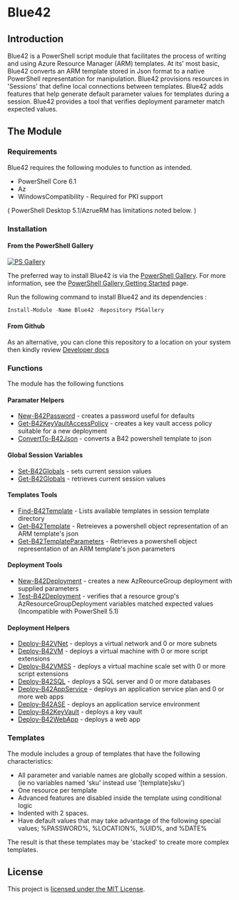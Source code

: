 
# Blue42

## Introduction

Blue42 is a PowerShell script module that facilitates the process of writing and using Azure Resource Manager (ARM) templates. At its' most basic, Blue42 converts an ARM template stored in Json format to a native PowerShell representation for manipulation. Blue42 provisions resources in 'Sessions' that define local connections between templates. Blue42 adds features that help generate default parameter values for templates during a session. Blue42 provides a tool that verifies deployment parameter match expected values.

## The Module

### Requirements

Blue42 requires the following modules to function as intended.

+ PowerShell Core 6.1
+ Az
+ WindowsCompatibility - Required for PKI support

( PowerShell Desktop 5.1/AzrueRM has limitations noted below. )

### Installation

#### From the PowerShell Gallery

[![PS Gallery](https://img.shields.io/badge/install-PS%20Gallery-blue.svg)](https://www.powershellgallery.com/packages/Blue42)

The preferred way to install Blue42 is via the [PowerShell Gallery](https://www.powershellgallery.com/). For more information, see the [PowerShell Gallery Getting Started](https://msdn.microsoft.com/en-us/powershell/gallery/psgallery/psgallery_gettingstarted) page.

Run the following command to install Blue42 and its dependencies :

```powershell
Install-Module -Name Blue42 -Repository PSGallery
```

#### From Github

As an alternative, you can clone this repository to a location on your system then kindly review [Developer docs](./Developer.md)

### Functions

The module has the following functions

#### Paramater Helpers

+ [New-B42Password](./docs/New-B42Password.md) - creates a password useful for defaults
+ [Get-B42KeyVaultAccessPolicy](./docs/Get-B42KeyVaultAccessPolicy.md) - creates a key vault access policy suitable for a new deployment
+ [ConvertTo-B42Json](./docs/ConvertTo-B42Json.md) - converts a B42 powershell template to json

#### Global Session Variables

+ [Set-B42Globals](./docs/Set-B42Globals.md) - sets current session values
+ [Get-B42Globals](./docs/Get-B42Globals.md) - retrieves current session values

#### Templates Tools

+ [Find-B42Template](./docs/Find-B42Template.md) - Lists available templates in session template directory
+ [Get-B42Template](./docs/Get-B42Template.md) - Retreieves a powershell object representation of an ARM template's json
+ [Get-B42TemplateParameters](./docs/Get-B42TemplateParameters.md) - Retrieves a powershell object representation of an ARM template's json parameters

#### Deployment Tools

+ [New-B42Deployment](./docs/New-B42Deployment.md) - creates a new AzReourceGroup deployment with supplied parameters
+ [Test-B42Deployment](./docs/Test-B42Deployment.md) - verifies that a resource group's AzResourceGroupDeployment variables matched expected values (Incompatible with PowerShell 5.1)

#### Deployment Helpers

+ [Deploy-B42VNet](./docs/Deploy-B42VNetmd) - deploys a virtual network and 0 or more subnets
+ [Deploy-B42VM](./docs/Deploy-B42VM.md) - deploys a virtual machine with 0 or more script extensions
+ [Deploy-B42VMSS](./docs/Deploy-B42VMSS.md) - deploys a virtual machine scale set with 0 or more script extensions
+ [Deploy-B42SQL](./docs/Deploy-B42SQL.md) - deploys a SQL server and 0 or more databases
+ [Deploy-B42AppService](./docs/Deploy-B42AppService.md) - deploys an application service plan and 0 or more web apps
+ [Deploy-B42ASE](./docs/Deploy-B42ASE.md) - deploys an application service environment
+ [Deploy-B42KeyVault](./docs/Deploy-B42KeyVault.md) - deploys a key vault
+ [Deploy-B42WebApp](./docs/Deploy-B42WebApp.md) - deploys a web app


### Templates

The module includes a group of templates that have the following characteristics:

+ All parameter and variable names are globally scoped within a session. (ie no variables named 'sku' instead use '[template]sku')
+ One resource per template
+ Advanced features are disabled inside the template using conditional logic
+ Indented with 2 spaces.
+ Have default values that may take advantage of the following special values; %PASSWORD%, %LOCATION%, %UID%, and %DATE%

The result is that these templates may be 'stacked' to create more complex templates.

## License

This project is [licensed under the MIT License](./LICENSE).
